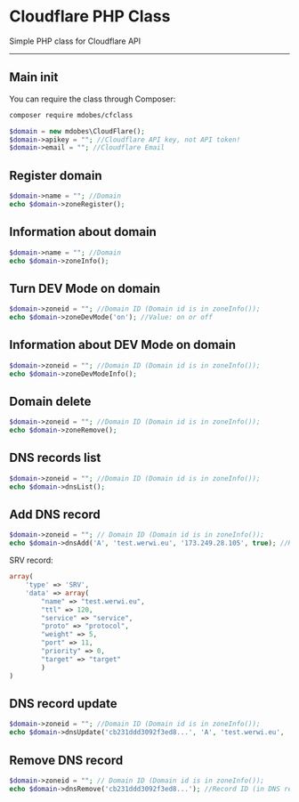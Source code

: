 # Cloudflare PHP Class

Simple PHP class for Cloudflare API

--- 
## Main init
You can require the class through Composer:
```sh
composer require mdobes/cfclass
```

```php
$domain = new mdobes\CloudFlare();
$domain->apikey = ""; //Cloudflare API key, not API token!
$domain->email = ""; //Cloudflare Email
```

## Register domain
```php
$domain->name = ""; //Domain
echo $domain->zoneRegister();
```

## Information about domain
```php
$domain->name = ""; //Domain
echo $domain->zoneInfo();
```

## Turn DEV Mode on domain
```php
$domain->zoneid = ""; //Domain ID (Domain id is in zoneInfo());
echo $domain->zoneDevMode('on'); //Value: on or off 
```

## Information about DEV Mode on domain
```php
$domain->zoneid = ""; //Domain ID (Domain id is in zoneInfo());
echo $domain->zoneDevModeInfo();
```

## Domain delete
```php
$domain->zoneid = ""; //Domain ID (Domain id is in zoneInfo());
echo $domain->zoneRemove();
```

## DNS records list
```php
$domain->zoneid = ""; //Domain ID (Domain id is in zoneInfo());
echo $domain->dnsList();
```

## Add DNS record
```php
$domain->zoneid = ""; // Domain ID (Domain id is in zoneInfo());
echo $domain->dnsAdd('A', 'test.werwi.eu', '173.249.28.105', true); //Record type, domain, content, proxied on CloudFlare
```
SRV record:
```php
array(
	'type' => 'SRV',
	'data' => array(
		"name" => "test.werwi.eu",
		"ttl" => 120,
		"service" => "service",
		"proto" => "protocol",
		"weight" => 5,
		"port" => 11,
		"priority" => 0,
		"target" => "target"
		)
)
```


## DNS record update
```php
$domain->zoneid = ""; //Domain ID (Domain id is in zoneInfo());
echo $domain->dnsUpdate('cb231ddd3092f3ed8...', 'A', 'test.werwi.eu', '192.168.0.1', true); //Record ID (in DNS record list), record type, content, proxied on CloudFlare
```

## Remove DNS record
```php
$domain->zoneid = ""; // Domain ID (Domain id is in zoneInfo());
echo $domain->dnsRemove('cb231ddd3092f3ed8...'); //Record ID (in DNS record list)
```
